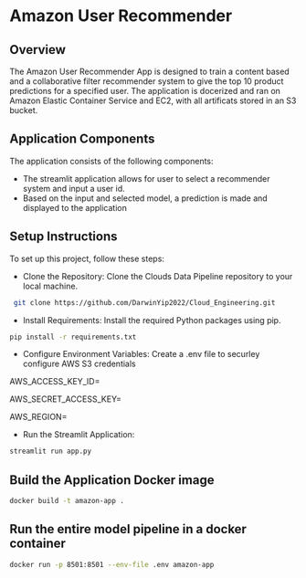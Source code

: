 # Amazon User Recommender 

## Overview
The Amazon User Recommender App is designed to train a content based and a collaborative filter recommender system to give the top 10 product predictions for a specified user. The application is docerized and ran on Amazon Elastic Container Service and EC2, with all artificats stored in an S3 bucket. 

## Application Components
The application consists of the following components:

* The streamlit application allows for user to select a recommender system and input a user id. 
* Based on the input and selected model, a prediction is made and displayed to the application

## Setup Instructions

To set up this project, follow these steps:

* Clone the Repository: Clone the Clouds Data Pipeline repository to your local machine.

```bash
 git clone https://github.com/DarwinYip2022/Cloud_Engineering.git
```
* Install Requirements: Install the required Python packages using pip.

```bash
pip install -r requirements.txt
```
* Configure Environment Variables: Create a .env file to securley configure AWS S3 credentials

AWS_ACCESS_KEY_ID=

AWS_SECRET_ACCESS_KEY=

AWS_REGION=


* Run the Streamlit Application: 
```bash
streamlit run app.py
```

## Build the Application Docker image

```bash
docker build -t amazon-app . 
```

## Run the entire model pipeline in a docker container

```bash
docker run -p 8501:8501 --env-file .env amazon-app
```

